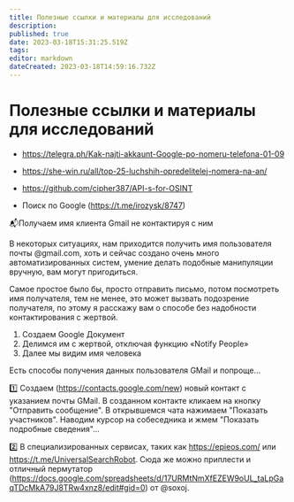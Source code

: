 ```yaml
---
title: Полезные ссылки и материалы для исследований
description: 
published: true
date: 2023-03-18T15:31:25.519Z
tags: 
editor: markdown
dateCreated: 2023-03-18T14:59:16.732Z
---
```


# Полезные ссылки и материалы для исследований

- https://telegra.ph/Kak-najti-akkaunt-Google-po-nomeru-telefona-01-09
- https://she-win.ru/all/top-25-luchshih-opredelitelej-nomera-na-an/
- https://github.com/cipher387/API-s-for-OSINT


- Поиск по Google (https://t.me/irozysk/8747)

📬Получаем имя клиента Gmail не контактируя с ним

В некоторых ситуациях, нам приходится получить имя пользователя почты @gmail.com, хоть и сейчас создано очень много автоматизированных систем, умение делать подобные манипуляции вручную, вам могут пригодиться. 

Самое простое было бы, просто отправить письмо, потом посмотреть имя получателя, тем не менее, это может вызвать подозрение получателя, по этому я расскажу вам о способе без надобности контактирования с жертвой.

1. Создаем Google Документ
2. Делимся им с жертвой, отключая функцию «Notify People»
3. Далее мы видим имя человека

Есть способы получения данных пользователя GMail и попроще...

1️⃣ Создаем (https://contacts.google.com/new) новый контакт с указанием почты GMail. В созданном контакте кликаем на кнопку "Отправить сообщение". В открывшемся чата нажимаем "Показать участников". Наводим курсор на собеседника и жмем "Показать подробные сведения"...

2️⃣ В специализированных сервисах, таких как https://epieos.com/ или https://t.me/UniversalSearchRobot. Сюда же можно приплести и отличный пермутатор (https://docs.google.com/spreadsheets/d/17URMtNmXfEZEW9oUL_taLpGaqTDcMkA79J8TRw4xnz8/edit#gid=0) от @soxoj.